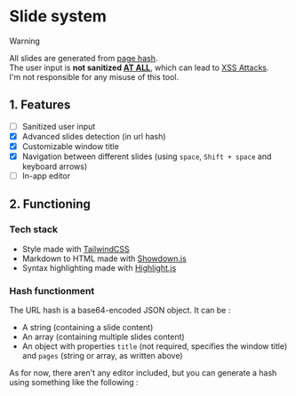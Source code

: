 # Slide system

> [!WARNING]
> All slides are generated from [page hash](https://developer.mozilla.org/en-US/docs/Web/API/Location/hash).  
> The user input is **not sanitized <ins>AT ALL</ins>**, which can lead to [XSS Attacks](https://en.wikipedia.org/wiki/Cross-site_scripting).  
> I'm not responsible for any misuse of this tool.

## 1. Features

- [ ] Sanitized user input
- [x] Advanced slides detection (in url hash)
- [X] Customizable window title
- [X] Navigation between different slides (using `space`, `Shift + space` and keyboard arrows)
- [ ] In-app editor

## 2. Functioning

### Tech stack

- Style made with [TailwindCSS](https://tailwindcss.com/)
- Markdown to HTML made with [Showdown.js](https://showdownjs.com)
- Syntax highlighting made with [Highlight.js](https://highlightjs.org)

### Hash functionment

The URL hash is a base64-encoded JSON object. It can be :  

- A string (containing a slide content)
- An array (containing multiple slides content)
- An object with properties `title` (not required, specifies the window title) and `pages` (string or array, as written above)

As for now, there aren't any editor included, but you can generate a hash using something like the following :
